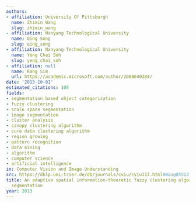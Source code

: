 ```yaml
---
authors:
- affiliation: University Of Pittsburgh
  name: Zhimin Wang
  slug: zhimin_wang
- affiliation: Nanyang Technological University
  name: Qing Song
  slug: qing_song
- affiliation: Nanyang Technological University
  name: Yeng Chai Soh
  slug: yeng_chai_soh
- affiliation: null
  name: Kang Sim
  url: https://academic.microsoft.com/author/2060640384/
date: '2013-10-01'
estimated_citations: 105
fields:
- segmentation based object categorization
- fuzzy clustering
- scale space segmentation
- image segmentation
- cluster analysis
- canopy clustering algorithm
- cure data clustering algorithm
- region growing
- pattern recognition
- data mining
- algorithm
- computer science
- artificial intelligence
in: Computer Vision and Image Understanding
src: https://dblp.uni-trier.de/db/journals/cviu/cviu117.html#Wang0SS13
title: An adaptive spatial information-theoretic fuzzy clustering algorithm for image
  segmentation
year: 2013
---
```

